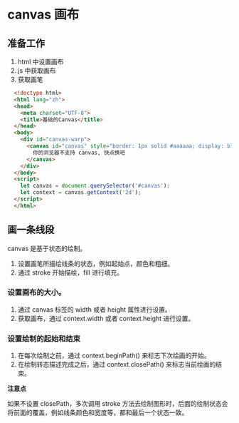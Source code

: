 # canvas 画布

## 准备工作
1. html 中设置画布
2. js 中获取画布
3. 获取画笔

```html
  <!doctype html>
  <html lang="zh">
  <head>
    <meta charset="UTF-8">
    <title>基础的Canvas</title>
  </head>
  <body>
    <div id="canvas-warp">
      <canvas id="canvas" style="border: 1px solid #aaaaaa; display: block; margin: 50px auto;" width="800" height="600">
        你的浏览器不支持 canvas, 快点换吧
      </canvas>
    </div>
  </body>
  <script>
    let canvas = document.querySelector('#canvas');
    let context = canvas.getContext('2d');
  </script>
  </html>
```

## 画一条线段
canvas 是基于状态的绘制。
1. 设置画笔所描绘线条的状态，例如起始点，颜色和粗细。
2. 通过 stroke 开始描绘，fill 进行填充。

### 设置画布的大小。
1. 通过 canvas 标签的 width 或者 height 属性进行设置。
2. 获取画布，通过 context.width 或者 context.height 进行设置。

### 设置绘制的起始和结束
1. 在每次绘制之前，通过 context.beginPath() 来标志下次绘画的开始。
2. 在绘制转态描述完成之后，通过 context.closePath() 来标志当前绘画的结束。

**注意点**

如果不设置 closePath，多次调用 stroke 方法去绘制图形时，后面的绘制状态会将前面的覆盖，例如线条颜色和宽度等，都和最后一个状态一致。

